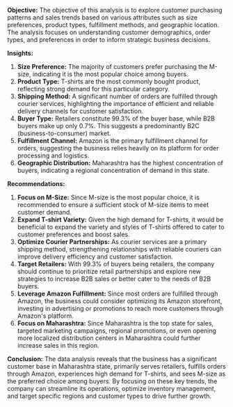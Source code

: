 

 **Objective:**
The objective of this analysis is to explore customer purchasing patterns and sales trends based on various attributes such as size preferences, product types, 
fulfillment methods, and geographic location. The analysis focuses on understanding customer demographics, order types, and preferences in order to inform strategic business decisions.

 **Insights:**
1. **Size Preference:** The majority of customers prefer purchasing the M-size, indicating it is the most popular choice among buyers.
2. **Product Type:** T-shirts are the most commonly bought product, reflecting strong demand for this particular category.
3. **Shipping Method:** A significant number of orders are fulfilled through courier services, highlighting the importance of efficient and reliable delivery channels for customer 
	satisfaction.
4. **Buyer Type:** Retailers constitute 99.3% of the buyer base, while B2B buyers make up only 0.7%. This suggests a predominantly B2C (business-to-consumer) market.
5. **Fulfillment Channel:** Amazon is the primary fulfillment channel for orders, suggesting the business relies heavily on its platform for order processing and logistics.
6. **Geographic Distribution:** Maharashtra has the highest concentration of buyers, indicating a regional concentration of demand in this state.

 **Recommendations:**
1. **Focus on M-Size:** Since M-size is the most popular choice, it is recommended to ensure a sufficient stock of M-size items to meet customer demand.
2. **Expand T-shirt Variety:** Given the high demand for T-shirts, it would be beneficial to expand the variety and styles of T-shirts offered to cater to customer preferences 
	and boost sales.
3. **Optimize Courier Partnerships:** As courier services are a primary shipping method, strengthening relationships with reliable couriers can improve delivery efficiency and customer
	 satisfaction.
4. **Target Retailers:** With 99.3% of buyers being retailers, the company should continue to prioritize retail partnerships and explore new strategies to increase B2B sales or better
	 cater to the needs of B2B buyers.
5. **Leverage Amazon Fulfillment:** Since most orders are fulfilled through Amazon, the business could consider optimizing its Amazon storefront, investing in advertising or promotions
	 to reach more customers through Amazon's platform.
6. **Focus on Maharashtra:** Since Maharashtra is the top state for sales, targeted marketing campaigns, regional promotions, or even opening more localized distribution centers in
	 Maharashtra could further increase sales in this region.

 **Conclusion:**
The data analysis reveals that the business has a significant customer base in Maharashtra state, primarily serves retailers, fulfills orders through Amazon, experiences high demand
 for T-shirts, and sees M-size as the preferred choice among buyers. By focusing on these key trends, the company can streamline its operations, optimize inventory management, and
 target specific regions and customer types to drive further growth.

